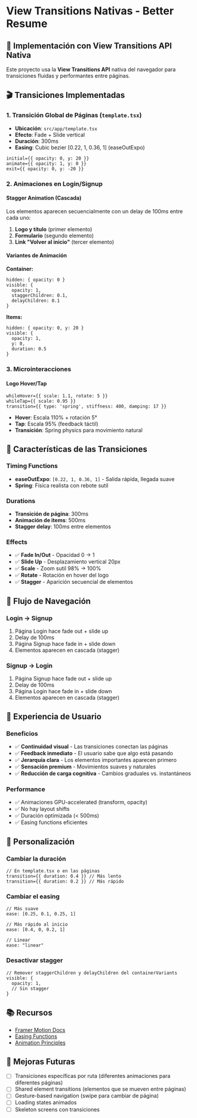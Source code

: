 # View Transitions Nativas - Better Resume

## 🚀 Implementación con View Transitions API Nativa

Este proyecto usa la **View Transitions API** nativa del navegador para transiciones fluidas y performantes entre páginas.

## 🎬 Transiciones Implementadas

### **1. Transición Global de Páginas** (`template.tsx`)
- **Ubicación**: `src/app/template.tsx`
- **Efecto**: Fade + Slide vertical
- **Duración**: 300ms
- **Easing**: Cubic bezier [0.22, 1, 0.36, 1] (easeOutExpo)

```tsx
initial={{ opacity: 0, y: 20 }}
animate={{ opacity: 1, y: 0 }}
exit={{ opacity: 0, y: -20 }}
```

### **2. Animaciones en Login/Signup**

#### **Stagger Animation (Cascada)**
Los elementos aparecen secuencialmente con un delay de 100ms entre cada uno:

1. **Logo y título** (primer elemento)
2. **Formulario** (segundo elemento)
3. **Link "Volver al inicio"** (tercer elemento)

#### **Variantes de Animación**

**Container:**
```tsx
hidden: { opacity: 0 }
visible: { 
  opacity: 1,
  staggerChildren: 0.1,
  delayChildren: 0.1
}
```

**Items:**
```tsx
hidden: { opacity: 0, y: 20 }
visible: { 
  opacity: 1, 
  y: 0,
  duration: 0.5
}
```

### **3. Microinteracciones**

#### **Logo Hover/Tap**
```tsx
whileHover={{ scale: 1.1, rotate: 5 }}
whileTap={{ scale: 0.95 }}
transition={{ type: 'spring', stiffness: 400, damping: 17 }}
```

- **Hover**: Escala 110% + rotación 5°
- **Tap**: Escala 95% (feedback táctil)
- **Transición**: Spring physics para movimiento natural

## 🎨 Características de las Transiciones

### **Timing Functions**
- **easeOutExpo**: `[0.22, 1, 0.36, 1]` - Salida rápida, llegada suave
- **Spring**: Física realista con rebote sutil

### **Durations**
- **Transición de página**: 300ms
- **Animación de items**: 500ms
- **Stagger delay**: 100ms entre elementos

### **Effects**
- ✅ **Fade In/Out** - Opacidad 0 → 1
- ✅ **Slide Up** - Desplazamiento vertical 20px
- ✅ **Scale** - Zoom sutil 98% → 100%
- ✅ **Rotate** - Rotación en hover del logo
- ✅ **Stagger** - Aparición secuencial de elementos

## 🚀 Flujo de Navegación

### **Login → Signup**
1. Página Login hace fade out + slide up
2. Delay de 100ms
3. Página Signup hace fade in + slide down
4. Elementos aparecen en cascada (stagger)

### **Signup → Login**
1. Página Signup hace fade out + slide up
2. Delay de 100ms
3. Página Login hace fade in + slide down
4. Elementos aparecen en cascada (stagger)

## 📱 Experiencia de Usuario

### **Beneficios**
- ✅ **Continuidad visual** - Las transiciones conectan las páginas
- ✅ **Feedback inmediato** - El usuario sabe que algo está pasando
- ✅ **Jerarquía clara** - Los elementos importantes aparecen primero
- ✅ **Sensación premium** - Movimientos suaves y naturales
- ✅ **Reducción de carga cognitiva** - Cambios graduales vs. instantáneos

### **Performance**
- ✅ Animaciones GPU-accelerated (transform, opacity)
- ✅ No hay layout shifts
- ✅ Duración optimizada (< 500ms)
- ✅ Easing functions eficientes

## 🔧 Personalización

### **Cambiar la duración**
```tsx
// En template.tsx o en las páginas
transition={{ duration: 0.4 }} // Más lento
transition={{ duration: 0.2 }} // Más rápido
```

### **Cambiar el easing**
```tsx
// Más suave
ease: [0.25, 0.1, 0.25, 1]

// Más rápido al inicio
ease: [0.4, 0, 0.2, 1]

// Linear
ease: "linear"
```

### **Desactivar stagger**
```tsx
// Remover staggerChildren y delayChildren del containerVariants
visible: {
  opacity: 1,
  // Sin stagger
}
```

## 📚 Recursos

- [Framer Motion Docs](https://www.framer.com/motion/)
- [Easing Functions](https://easings.net/)
- [Animation Principles](https://material.io/design/motion/understanding-motion.html)

## 🎯 Mejoras Futuras

- [ ] Transiciones específicas por ruta (diferentes animaciones para diferentes páginas)
- [ ] Shared element transitions (elementos que se mueven entre páginas)
- [ ] Gesture-based navigation (swipe para cambiar de página)
- [ ] Loading states animados
- [ ] Skeleton screens con transiciones
